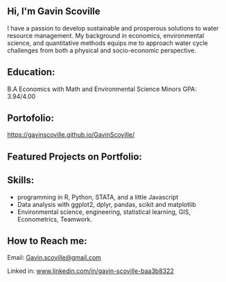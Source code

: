 ## Hi, I'm Gavin Scoville
I have a passion to develop sustainable and prosperous solutions to water resource management. My background in economics, environmental science, and quantitative methods equips me to approach water cycle challenges from both a physical and socio-economic perspective. 

## Education: 
B.A Economics with Math and Environmental Science Minors 
GPA: 3.94/4.00 

## Portofolio:
https://gavinscoville.github.io/GavinScoville/ 
## Featured Projects on Portfolio:

## Skills: 
- programming in R, Python, STATA, and a little Javascript
- Data analysis with ggplot2, dplyr, pandas, scikit and matplotlib
- Environmental science, engineering, statistical learning, GIS, Econometrics, Teamwork.

## How to Reach me: 
Email: Gavin.scoville@gmail.com 

Linked in: www.linkedin.com/in/gavin-scoville-baa3b8322

<!--

-->
